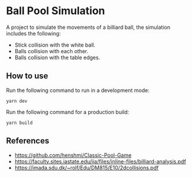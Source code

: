 # Ball Pool Simulation

A project to simulate the movements of a billiard ball, the simulation includes the following:

- Stick collision with the white ball.
- Balls collision with each other.
- Balls collision with the table edges.

## How to use

Run the following command to run in a development mode:

    yarn dev

Run the following command for a production build:

    yarn build

<!-- ## Example

You can see a demo using this link -->

## References

- https://github.com/henshmi/Classic-Pool-Game
- https://faculty.sites.iastate.edu/jia/files/inline-files/billiard-analysis.pdf
- https://imada.sdu.dk/~rolf/Edu/DM815/E10/2dcollisions.pdf
